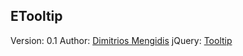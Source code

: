 ETooltip
--------
Version: 0.1
Author:  [Dimitrios Mengidis](http://www.github.com/dmtrs/)
jQuery:  [Tooltip](http://flowplayer.org/tools/demos/tooltip/index.html) 
